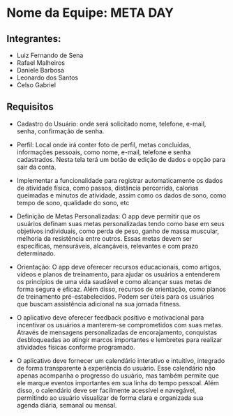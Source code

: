 # Nome da Equipe: META DAY

## Integrantes:
- Luiz Fernando de Sena 
- Rafael Malheiros
- Daniele Barbosa
- Leonardo dos Santos
- Celso Gabriel 

## Requisitos
- Cadastro do Usuário: onde será solicitado nome, telefone, e-mail, senha, confirmação de senha.

- Perfil: Local onde irá conter foto de perfil, metas concluídas, informações pessoais, como nome, e-mail, telefone e senha cadastrados. Nesta tela terá um botão de edição de dados e opção para sair da conta.
  
- Implementar a funcionalidade para registrar automaticamente os dados de atividade física, como passos, distância percorrida, calorias queimadas e minutos de atividade, assim como os dados de sono, como tempo de sono, qualidade do sono, etc
  
- Definição de Metas Personalizadas: O app deve permitir que os usuários definam suas metas personalizadas tendo como base em seus objetivos individuais, como perda de peso, ganho de massa muscular, melhoria da resistência entre outros. Essas metas devem ser específicas, mensuráveis, alcançáveis, relevantes e com prazo determinado.

- Orientação: O app deve oferecer recursos educacionais, como artigos, vídeos e planos de treinamento, para ajudar os usuários a entenderem os princípios de uma vida saudável e como alcançar suas metas de forma segura e eficaz. Além disso, recursos de orientação, como planos de treinamento pré-estabelecidos. Podem ser úteis para os usuários que buscam assistência adicional na sua jornada fitness.

- O aplicativo deve oferecer feedback positivo e motivacional para incentivar os usuários a manterem-se comprometidos com suas metas. Através de mensagens personalizadas de encorajamento, conquistas desbloqueadas ao atingir marcos importantes e lembretes para realizar atividades físicas conforme programado.

- O aplicativo deve fornecer um calendário interativo e intuitivo, integrado de forma transparente à experiência do usuário. Esse calendário não apenas acompanha o progresso do usuário, mas também permite que ele marque eventos importantes em sua linha do tempo pessoal. Além disso, o calendário deve ser facilmente acessível e navegável, permitindo ao usuário visualizar de forma clara e organizada sua agenda diária, semanal ou mensal.

